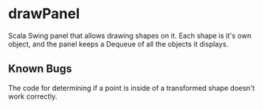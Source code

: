 # drawPanel
Scala Swing panel that allows drawing shapes on it. Each shape is it's own object, and the panel keeps a Dequeue
of all the objects it displays.

Known Bugs
----------

The code for determining if a point is inside of a transformed shape doesn't work correctly.
